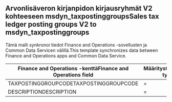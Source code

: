 ## <a name="sales-tax-ledger-posting-groups-v2-to-msdyn_taxpostinggroups"></a><span data-ttu-id="21964-101">Arvonlisäveron kirjanpidon kirjausryhmät V2 kohteeseen msdyn_taxpostinggroups</span><span class="sxs-lookup"><span data-stu-id="21964-101">Sales tax ledger posting groups V2 to msdyn_taxpostinggroups</span></span>

<span data-ttu-id="21964-102">Tämä malli synkronoi tiedot Finance and Operations -sovellusten ja Common Data Servicen välillä.</span><span class="sxs-lookup"><span data-stu-id="21964-102">This template synchronizes data between Finance and Operations apps and Common Data Service.</span></span>

<span data-ttu-id="21964-103">Finance and Operations -kenttä</span><span class="sxs-lookup"><span data-stu-id="21964-103">Finance and Operations field</span></span> | <span data-ttu-id="21964-104">Määritystyyppi</span><span class="sxs-lookup"><span data-stu-id="21964-104">Map type</span></span> | <span data-ttu-id="21964-105">Muu Dynamics 365 -kenttä</span><span class="sxs-lookup"><span data-stu-id="21964-105">Other Dynamics 365 field</span></span> | <span data-ttu-id="21964-106">Oletusarvo</span><span class="sxs-lookup"><span data-stu-id="21964-106">Default value</span></span>
---|---|---|---
<span data-ttu-id="21964-107">TAXPOSTINGGROUPCODE</span><span class="sxs-lookup"><span data-stu-id="21964-107">TAXPOSTINGGROUPCODE</span></span> | = | <span data-ttu-id="21964-108">msdyn_name</span><span class="sxs-lookup"><span data-stu-id="21964-108">msdyn_name</span></span> | 
<span data-ttu-id="21964-109">DESCRIPTION</span><span class="sxs-lookup"><span data-stu-id="21964-109">DESCRIPTION</span></span> | = | <span data-ttu-id="21964-110">msdyn_description</span><span class="sxs-lookup"><span data-stu-id="21964-110">msdyn_description</span></span> | 

